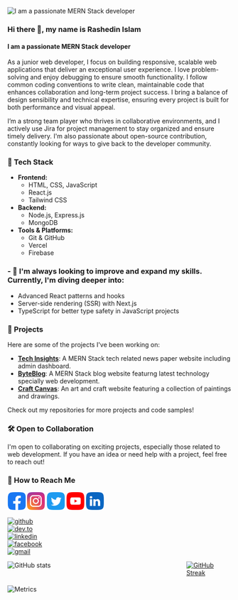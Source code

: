 ![I am a passionate MERN Stack developer](https://i.ibb.co/8mKb1Qm/Brown-Wood-Minimalist-Profile-Linked-In-Banner.png)


### Hi there 👋, my name is Rashedin Islam
#### I am a passionate MERN Stack developer


As a junior web developer, I focus on building responsive, scalable web applications that deliver an exceptional user experience. I love problem-solving and enjoy debugging to ensure smooth functionality. I follow common coding conventions to write clean, maintainable code that enhances collaboration and long-term project success. I bring a balance of design sensibility and technical expertise, ensuring every project is built for both performance and visual appeal.

I’m a strong team player who thrives in collaborative environments, and I actively use Jira for project management to stay organized and ensure timely delivery. I'm also passionate about open-source contribution, constantly looking for ways to give back to the developer community.

### 🔧 Tech Stack

- **Frontend:**
  - HTML, CSS, JavaScript
  - React.js
  - Tailwind CSS
- **Backend:**
  - Node.js, Express.js
  - MongoDB
- **Tools & Platforms:**
  - Git & GitHub
  - Vercel
  - Firebase

### - 🔭  I'm always looking to improve and expand my skills. Currently, I'm diving deeper into:

- Advanced React patterns and hooks
- Server-side rendering (SSR) with Next.js
- TypeScript for better type safety in JavaScript projects

### 🚀 Projects

Here are some of the projects I've been working on:


- **[Tech Insights](https://tech-insights-d2159.web.app)**: A MERN Stack tech related news paper  website including admin dashboard.
- **[ByteBlog](https://byteblog-da679.web.app)**: A MERN Stack blog website featurng latest technology specially web development.
- **[Craft Canvas](https://a10-assignment-project.web.app)**: An art and craft website featuring a collection of paintings and drawings.

Check out my repositories for more projects and code samples!

### 🛠️ Open to Collaboration

I'm open to collaborating on exciting projects, especially those related to web development. If you have an idea or need help with a project, feel free to reach out!

### 🤝 How to Reach Me

[<img src='https://github.com/shovoalways/shovoalways/blob/main/img/facebook.png?raw=true' alt='facebook' height='40'>](https://www.facebook.com/shovoalways)  [<img src='https://github.com/shovoalways/shovoalways/blob/main/img/instagram.png?raw=true' alt='instagram' height='40'>](https://www.instagram.com/shovoalways/)  [<img src='https://github.com/shovoalways/shovoalways/blob/main/img/twitter.png?raw=true' alt='twitter' height='40'>](https://twitter.com/shovoalways)  [<img src='https://github.com/shovoalways/shovoalways/blob/main/img/youtube.png?raw=true' alt='YouTube' height='40'>](https://www.youtube.com/@ProcoderBD)  [<img src='https://github.com/shovoalways/shovoalways/blob/main/img/linkedin.png?raw=true' alt='linkedin' height='40'>](https://www.linkedin.com/in/shovoalways/)  

[<img src='https://github.com/Rashedin-063/Rashedin-063/blob/main/img/github.png?raw=true' alt='github' height='40'>](https://github.com/Rashedin-063)  
[<img src='https://github.com/Rashedin-063/Rashedin-063/blob/main/img/devto.png?raw=true' alt='dev.to' height='40'>](https://dev.to/rashedin063)  
[<img src='https://github.com/Rashedin-063/Rashedin-063/blob/main/img/linkedin.png?raw=true' alt='linkedin' height='40'>](https://www.linkedin.com/in/rashedin-islam-web-developer/)  
[<img src='https://github.com/Rashedin-063/Rashedin-063/blob/main/img/facebook.png?raw=true' alt='facebook' height='40'>](https://www.facebook.com/profile.php?id=100077363720344)  
[<img src='https://github.com/Rashedin-063/Rashedin-063/blob/main/img/gmail.png?raw=true' alt='gmail' height='40'>](mailto:rashedinislam.06@gmail.com)  






<div style="display: flex; justify-content: space-between; margin-bottom: 20px">
    <img src="https://github-readme-stats.vercel.app/api?username=Rashedin-063&show_icons=true&theme=merko&count_private=true" alt="GitHub stats" style="width: 420px;">
    <a href="https://git.io/streak-stats" style="margin-left: 10px;">
        <img src="https://streak-stats.demolab.com?user=Rashedin-063&theme=merko&exclude_days=Fri%2CSat&card_height=207" alt="GitHub Streak" style="width: 420px;">
    </a>
</div>

![Metrics](https://metrics.lecoq.io/Rashedin-063?template=classic&base=header%2C%20activity%2C%20community%2C%20repositories%2C%20metadata&base.indepth=false&base.hireable=false&base.skip=false&config.timezone=Asia%2FDhaka&config.display=large)




